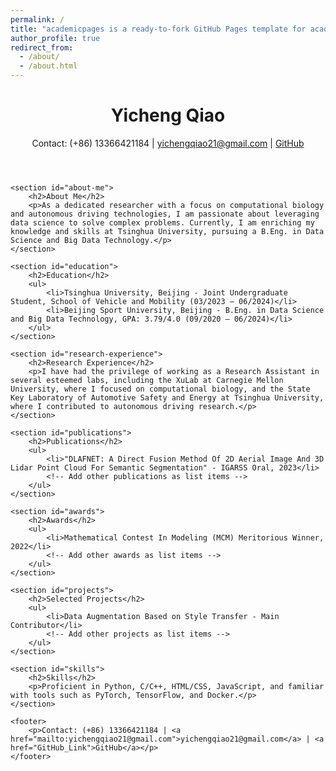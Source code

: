 ```yaml
---
permalink: /
title: "academicpages is a ready-to-fork GitHub Pages template for academic personal websites"
author_profile: true
redirect_from: 
  - /about/
  - /about.html
---
```

<!DOCTYPE html>
<html lang="en">
<head>
    <meta charset="UTF-8">
    <meta name="viewport" content="width=device-width, initial-scale=1.0">
    <title>Yicheng Qiao's Academic Homepage</title>
    <link rel="stylesheet" href="style.css"> <!-- Assuming you have a CSS file for styling -->
</head>
<body>
    <header>
        <h1>Yicheng Qiao</h1>
        <p>Contact: (+86) 13366421184 | <a href="mailto:yichengqiao21@gmail.com">yichengqiao21@gmail.com</a> | <a href="GitHub_Link">GitHub</a></p>
    </header>

    <section id="about-me">
        <h2>About Me</h2>
        <p>As a dedicated researcher with a focus on computational biology and autonomous driving technologies, I am passionate about leveraging data science to solve complex problems. Currently, I am enriching my knowledge and skills at Tsinghua University, pursuing a B.Eng. in Data Science and Big Data Technology.</p>
    </section>

    <section id="education">
        <h2>Education</h2>
        <ul>
            <li>Tsinghua University, Beijing - Joint Undergraduate Student, School of Vehicle and Mobility (03/2023 – 06/2024)</li>
            <li>Beijing Sport University, Beijing - B.Eng. in Data Science and Big Data Technology, GPA: 3.79/4.0 (09/2020 – 06/2024)</li>
        </ul>
    </section>

    <section id="research-experience">
        <h2>Research Experience</h2>
        <p>I have had the privilege of working as a Research Assistant in several esteemed labs, including the XuLab at Carnegie Mellon University, where I focused on computational biology, and the State Key Laboratory of Automotive Safety and Energy at Tsinghua University, where I contributed to autonomous driving research.</p>
    </section>

    <section id="publications">
        <h2>Publications</h2>
        <ul>
            <li>"DLAFNET: A Direct Fusion Method Of 2D Aerial Image And 3D Lidar Point Cloud For Semantic Segmentation" - IGARSS Oral, 2023</li>
            <!-- Add other publications as list items -->
        </ul>
    </section>

    <section id="awards">
        <h2>Awards</h2>
        <ul>
            <li>Mathematical Contest In Modeling (MCM) Meritorious Winner, 2022</li>
            <!-- Add other awards as list items -->
        </ul>
    </section>

    <section id="projects">
        <h2>Selected Projects</h2>
        <ul>
            <li>Data Augmentation Based on Style Transfer - Main Contributor</li>
            <!-- Add other projects as list items -->
        </ul>
    </section>

    <section id="skills">
        <h2>Skills</h2>
        <p>Proficient in Python, C/C++, HTML/CSS, JavaScript, and familiar with tools such as PyTorch, TensorFlow, and Docker.</p>
    </section>

    <footer>
        <p>Contact: (+86) 13366421184 | <a href="mailto:yichengqiao21@gmail.com">yichengqiao21@gmail.com</a> | <a href="GitHub_Link">GitHub</a></p>
    </footer>
</body>
</html>

